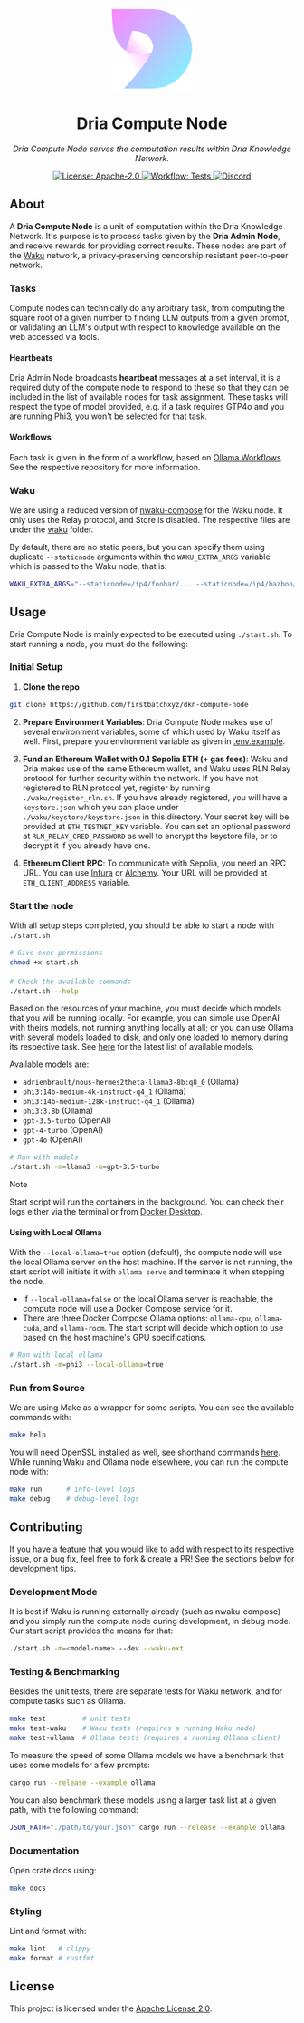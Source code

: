 <p align="center">
  <img src="https://raw.githubusercontent.com/firstbatchxyz/dria-js-client/master/logo.svg" alt="logo" width="142">
</p>

<p align="center">
  <h1 align="center">
    Dria Compute Node
  </h1>
  <p align="center">
    <i>Dria Compute Node serves the computation results within Dria Knowledge Network.</i>
  </p>
</p>

<p align="center">
    <a href="https://opensource.org/license/apache-2-0" target="_blank">
        <img alt="License: Apache-2.0" src="https://img.shields.io/badge/license-Apache%202.0-7CB9E8.svg">
    </a>
    <a href="./.github/workflows/test.yml" target="_blank">
        <img alt="Workflow: Tests" src="https://github.com/firstbatchxyz/dkn-compute-node/actions/workflows/tests.yml/badge.svg?branch=master">
    </a>
    <a href="https://discord.gg/2wuU9ym6fq" target="_blank">
        <img alt="Discord" src="https://dcbadge.vercel.app/api/server/2wuU9ym6fq?style=flat">
    </a>
</p>

## About

A **Dria Compute Node** is a unit of computation within the Dria Knowledge Network. It's purpose is to process tasks given by the **Dria Admin Node**, and receive rewards for providing correct results. These nodes are part of the [Waku](https://waku.org/) network, a privacy-preserving cencorship resistant peer-to-peer network.

### Tasks

Compute nodes can technically do any arbitrary task, from computing the square root of a given number to finding LLM outputs from a given prompt, or validating an LLM's output with respect to knowledge available on the web accessed via tools.

#### Heartbeats

Dria Admin Node broadcasts **heartbeat** messages at a set interval, it is a required duty of the compute node to respond to these so that they can be included in the list of available nodes for task assignment. These tasks will respect the type of model provided, e.g. if a task requires GTP4o and you are running Phi3, you won't be selected for that task.

#### Workflows

Each task is given in the form of a workflow, based on [Ollama Workflows](https://github.com/andthattoo/ollama-workflows). See the respective repository for more information.

### Waku

We are using a reduced version of [nwaku-compose](https://github.com/waku-org/nwaku-compose) for the Waku node. It only uses the Relay protocol, and Store is disabled. The respective files are under the [waku](./waku/) folder.

By default, there are no static peers, but you can specify them using duplicate `--staticnode` arguments within the `WAKU_EXTRA_ARGS` variable which is passed to the Waku node, that is:

```sh
WAKU_EXTRA_ARGS="--staticnode=/ip4/foobar/... --staticnode=/ip4/bazboo/..."
```

## Usage

Dria Compute Node is mainly expected to be executed using `./start.sh`. To start running a node, you must do the following:

### Initial Setup

1. **Clone the repo**

```bash
git clone https://github.com/firstbatchxyz/dkn-compute-node
```

2. **Prepare Environment Variables**: Dria Compute Node makes use of several environment variables, some of which used by Waku itself as well. First, prepare you environment variable as given in [.env.example](./.env.example).

3. **Fund an Ethereum Wallet with 0.1 Sepolia ETH (+ gas fees)**: Waku and Dria makes use of the same Ethereum wallet, and Waku uses RLN Relay protocol for further security within the network. If you have not registered to RLN protocol yet, register by running `./waku/register_rln.sh`. If you have already registered, you will have a `keystore.json` which you can place under `./waku/keystore/keystore.json` in this directory. Your secret key will be provided at `ETH_TESTNET_KEY` variable. You can set an optional password at `RLN_RELAY_CRED_PASSWORD` as well to encrypt the keystore file, or to decrypt it if you already have one.

4. **Ethereum Client RPC**: To communicate with Sepolia, you need an RPC URL. You can use [Infura](https://app.infura.io/) or [Alchemy](https://www.alchemy.com/). Your URL will be provided at `ETH_CLIENT_ADDRESS` variable.

### Start the node

With all setup steps completed, you should be able to start a node with `./start.sh`

```sh
# Give exec permissions
chmod +x start.sh

# Check the available commands
./start.sh --help
```

Based on the resources of your machine, you must decide which models that you will be running locally. For example, you can simple use OpenAI with theirs models, not running anything locally at all; or you can use Ollama with several models loaded to disk, and only one loaded to memory during its respective task. See [here](https://github.com/andthattoo/ollama-workflows/blob/main/src/program/atomics.rs#L269) for the latest list of available models.

Available models are:

- `adrienbrault/nous-hermes2theta-llama3-8b:q8_0` (Ollama)
- `phi3:14b-medium-4k-instruct-q4_1` (Ollama)
- `phi3:14b-medium-128k-instruct-q4_1` (Ollama)
- `phi3:3.8b` (Ollama)
- `gpt-3.5-turbo` (OpenAI)
- `gpt-4-turbo` (OpenAI)
- `gpt-4o` (OpenAI)

```sh
# Run with models
./start.sh -m=llama3 -m=gpt-3.5-turbo
```

> [!NOTE]
>
> Start script will run the containers in the background. You can check their logs either via the terminal or from [Docker Desktop](https://www.docker.com/products/docker-desktop/).

#### Using with Local Ollama

With the `--local-ollama=true` option (default), the compute node will use the local Ollama server on the host machine. If the server is not running, the start script will initiate it with `ollama serve` and terminate it when stopping the node.

- If `--local-ollama=false` or the local Ollama server is reachable, the compute node will use a Docker Compose service for it.
- There are three Docker Compose Ollama options: `ollama-cpu`, `ollama-cuda`, and `ollama-rocm`. The start script will decide which option to use based on the host machine's GPU specifications.

```sh
# Run with local ollama
./start.sh -m=phi3 --local-ollama=true
```

### Run from Source

We are using Make as a wrapper for some scripts. You can see the available commands with:

```sh
make help
```

You will need OpenSSL installed as well, see shorthand commands [here](https://github.com/sfackler/rust-openssl/issues/855#issuecomment-450057552). While running Waku and Ollama node elsewhere, you can run the compute node with:

```sh
make run      # info-level logs
make debug    # debug-level logs
```

## Contributing

If you have a feature that you would like to add with respect to its respective issue, or a bug fix, feel free to fork & create a PR! See the sections below for development tips.

### Development Mode

It is best if Waku is running externally already (such as nwaku-compose) and you simply run the compute node during development, in debug mode. Our start script provides the means for that:

```sh
./start.sh -m=<model-name> --dev --waku-ext
```

### Testing & Benchmarking

Besides the unit tests, there are separate tests for Waku network, and for compute tasks such as Ollama.

```sh
make test         # unit tests
make test-waku    # Waku tests (requires a running Waku node)
make test-ollama  # Ollama tests (requires a running Ollama client)
```

To measure the speed of some Ollama models we have a benchmark that uses some models for a few prompts:

```sh
cargo run --release --example ollama
```

You can also benchmark these models using a larger task list at a given path, with the following command:

```sh
JSON_PATH="./path/to/your.json" cargo run --release --example ollama
```

### Documentation

Open crate docs using:

```sh
make docs
```

### Styling

Lint and format with:

```sh
make lint   # clippy
make format # rustfmt
```

## License

This project is licensed under the [Apache License 2.0](https://opensource.org/license/Apache-2.0).

